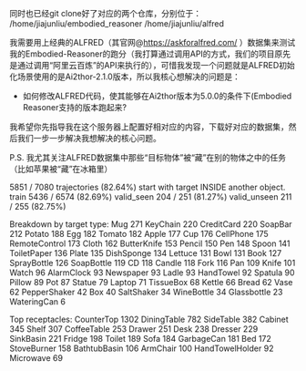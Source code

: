 同时也已经git clone好了对应的两个仓库，分别位于：
/home/jiajunliu/embodied_reasoner
/home/jiajunliu/alfred

我需要用上经典的ALFRED（其官网@https://askforalfred.com/ ）数据集来测试我的Embodied-Reasoner的跑分（我打算通过调用API的方式，我们的项目原先是通过调用“阿里云百炼”的API来执行的），可惜我发现一个问题就是ALFRED初始化场景使用的是Ai2thor-2.1.0版本，所以我核心想解决的问题是：
- 如何修改ALFRED代码，使其能够在Ai2thor版本为5.0.0的条件下(Embodied Reasoner支持的版本跑起来?

我希望你先指导我在这个服务器上配置好相对应的内容，下载好对应的数据集，然后我们一步一步解决我想解决的核心问题。

P.S. 我尤其关注ALFRED数据集中那些“目标物体”被“藏”在别的物体之中的任务（比如苹果被“藏”在冰箱里）

5851 / 7080 trajectories (82.64%) start with target INSIDE another object.
  train         5436 / 6574   (82.69%)
  valid_seen     204 / 251    (81.27%)
  valid_unseen   211 / 255    (82.75%)

Breakdown by target type:
  Mug               271
  KeyChain          220
  CreditCard        220
  SoapBar           212
  Potato            188
  Egg               182
  Tomato            182
  Apple             177
  Cup               176
  CellPhone         175
  RemoteControl     173
  Cloth             162
  ButterKnife       153
  Pencil            150
  Pen               148
  Spoon             141
  ToiletPaper       136
  Plate             135
  DishSponge        134
  Lettuce           131
  Bowl              131
  Book              127
  SprayBottle       126
  SoapBottle        119
  CD                118
  Candle            118
  Fork              116
  Pan               109
  Knife             101
  Watch              96
  AlarmClock         93
  Newspaper          93
  Ladle              93
  HandTowel          92
  Spatula            90
  Pillow             89
  Pot                87
  Statue             79
  Laptop             71
  TissueBox          68
  Kettle             66
  Bread              62
  Vase               62
  PepperShaker       42
  Box                40
  SaltShaker         34
  WineBottle         34
  Glassbottle        23
  WateringCan         6

Top receptacles:
  CounterTop       1302
  DiningTable       782
  SideTable         382
  Cabinet           345
  Shelf             307
  CoffeeTable       253
  Drawer            251
  Desk              238
  Dresser           229
  SinkBasin         221
  Fridge            198
  Toilet            189
  Sofa              184
  GarbageCan        181
  Bed               172
  StoveBurner       158
  BathtubBasin      106
  ArmChair          100
  HandTowelHolder    92
  Microwave          69
